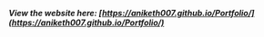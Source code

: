 ***View the website here: [https://aniketh007.github.io/Portfolio/](https://aniketh007.github.io/Portfolio/)***
